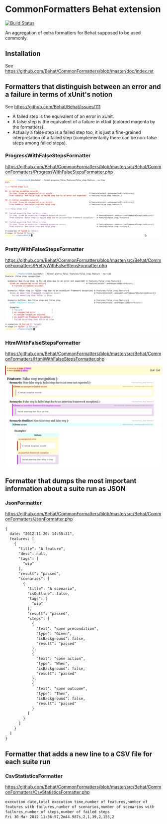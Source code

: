 CommonFormatters Behat extension
================================

[![Build
Status](https://secure.travis-ci.org/Behat/CommonFormatters.png?branch=master)](http://travis-ci.org/Behat/CommonFormatters)

An aggregation of extra formatters for Behat supposed to be used commonly.

Installation
------------

See https://github.com/Behat/CommonFormatters/blob/master/doc/index.rst

Formatters that distinguish between an error and a failure in terms of xUnit's notion
-------------------------------------------------------------------------------------

See https://github.com/Behat/Behat/issues/111

* A failed step is the equivalent of an error in xUnit.
* A false step is the equivalent of a failure in xUnit (colored magenta by the formatters).
* Actually a false step is a failed step too, it is just a fine-grained interpretation of a failed step (complementarily there can be non-false steps among failed steps).

### ProgressWithFalseStepsFormatter

https://github.com/Behat/CommonFormatters/blob/master/src/Behat/CommonFormatters/ProgressWithFalseStepsFormatter.php

![ProgressWithFalseStepsFormatter](https://github.com/Behat/CommonFormatters/raw/master/doc/progress_with_false_steps_formatter.png "ProgressWithFalseStepsFormatter")

### PrettyWithFalseStepsFormatter

https://github.com/Behat/CommonFormatters/blob/master/src/Behat/CommonFormatters/PrettyWithFalseStepsFormatter.php

![PrettyWithFalseStepsFormatter](https://github.com/Behat/CommonFormatters/raw/master/doc/pretty_with_false_steps_formatter.png "PrettyWithFalseStepsFormatter")

### HtmlWithFalseStepsFormatter

https://github.com/Behat/CommonFormatters/blob/master/src/Behat/CommonFormatters/HtmlWithFalseStepsFormatter.php

![HtmlWithFalseStepsFormatter](https://github.com/Behat/CommonFormatters/raw/master/doc/html_with_false_steps_formatter.png "HtmlWithFalseStepsFormatter")

Formatter that dumps the most important information about a suite run as JSON
-----------------------------------------------------------------------------

### JsonFormatter

https://github.com/Behat/CommonFormatters/blob/master/src/Behat/CommonFormatters/JsonFormatter.php

    {
      date: "2012-11-20: 14:55:31",
      features: [
        {
          "title": "A feature",
          "desc": null,
          "tags": [
            "wip"
          ],
          "result": "passed",
          "scenarios": [
            {
              "title": "A scenario",
              "isOutline": false,
              "tags": [
                "wip"
              ],
              "result": "passed",
              "steps": [
                {
                  "text": "some precondition",
                  "type": "Given",
                  "isBackground": false,
                  "result": "passed"
                },
                {
                  "text": "some action",
                  "type": "When",
                  "isBackground": false,
                  "result": "passed"
                },
                {
                  "text": "some outcome",
                  "type": "Then",
                  "isBackground": false,
                  "result": "passed"
                }
              ]
            }
          ]
        }
      ]
    }

Formatter that adds a new line to a CSV file for each suite run
---------------------------------------------------------------

### CsvStatisticsFormatter

https://github.com/Behat/CommonFormatters/blob/master/src/Behat/CommonFormatters/CsvStatisticsFormatter.php

    execution date,total execution time,number of features,number of features with failures,number of scenarios,number of scenarios with failures,number of steps,number of failed steps
    Fri 30 Mar 2012 11:36:57,2m44.987s,2,1,39,2,155,2
